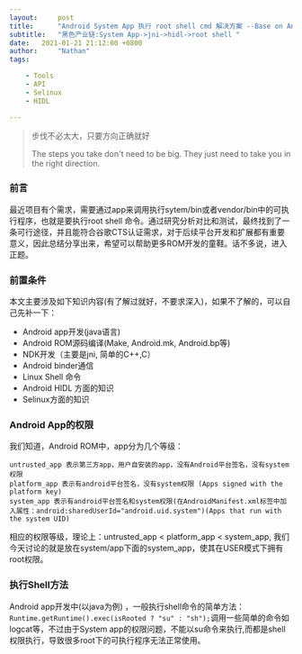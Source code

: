```yaml
---
layout:     post
title:      "Android System App 执行 root shell cmd 解决方案 --Base on Android 10.0"
subtitle:   "黑色产业链:System App->jni->hidl->root shell "
date:   2021-01-21 21:12:00 +0800
author:     "Nathan"
tags:

    - Tools
    - API
    - Selinux
    - HIDL

---
```


> 步伐不必太大，只要方向正确就好
>
> The steps you take don't need to be big. They just need to  take you in the right direction.
>



### 前言

最近项目有个需求，需要通过app来调用执行sytem/bin或者vendor/bin中的可执行程序，也就是要执行root shell 命令。通过研究分析对比和测试，最终找到了一条可行途径，并且能符合谷歌CTS认证需求，对于后续平台开发和扩展都有重要意义，因此总结分享出来，希望可以帮助更多ROM开发的童鞋。话不多说，进入正题。

### 前置条件

本文主要涉及如下知识内容(有了解过就好，不要求深入)，如果不了解的，可以自己先补一下：

 - Android app开发(java语言)
 - Android ROM源码编译(Make, Android.mk, Android.bp等)
 - NDK开发（主要是jni, 简单的C++,C）
 - Android binder通信
 - Linux Shell 命令
 - Android HIDL 方面的知识
 - Selinux方面的知识

### Android App的权限

我们知道，Android ROM中，app分为几个等级：

	untrusted_app 表示第三方app，用户自安装的app，没有Android平台签名，没有system权限
	platform_app 表示有android平台签名，没有system权限 (Apps signed with the platform key)
	system_app 表示有android平台签名和system权限(在AndroidManifest.xml标签中加入属性：android:sharedUserId="android.uid.system")(Apps that run with the system UID)

相应的权限等级，理论上：untrusted_app < platform_app < system_app,  我们今天讨论的就是放在system/app下面的system_app，使其在USER模式下拥有root权限。

### 执行Shell方法

Android app开发中(以java为例) ，一般执行shell命令的简单方法：`Runtime.getRuntime().exec(isRooted ? "su" : "sh");`调用一些简单的命令如logcat等，不过由于System app的权限问题，不能以su命令来执行,而都是shell权限执行，导致很多root下的可执行程序无法正常使用。



